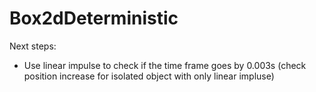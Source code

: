 ﻿# Box2dDeterministic
Next steps:
- Use linear impulse to check if the time frame goes by 0.003s (check position increase for isolated object with only linear impluse)

